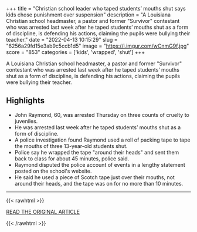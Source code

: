 +++
title = "Christian school leader who taped students’ mouths shut says kids chose punishment over suspension"
description = "A Louisiana Christian school headmaster, a pastor and former \"Survivor\" contestant who was arrested last week after he taped students’ mouths shut as a form of discipline, is defending his actions, claiming the pupils were bullying their teacher."
date = "2022-04-13 10:15:29"
slug = "6256a29fd15e3ab9c5ccb1d5"
image = "https://i.imgur.com/wCnmG9f.jpg"
score = "853"
categories = ['kids', 'wrapped', 'shut']
+++

A Louisiana Christian school headmaster, a pastor and former \"Survivor\" contestant who was arrested last week after he taped students’ mouths shut as a form of discipline, is defending his actions, claiming the pupils were bullying their teacher.

## Highlights

- John Raymond, 60, was arrested Thursday on three counts of cruelty to juveniles.
- He was arrested last week after he taped students’ mouths shut as a form of discipline.
- A police investigation found Raymond used a roll of packing tape to tape the mouths of three 13-year-old students shut.
- Police say he wrapped the tape "around their heads" and sent them back to class for about 45 minutes, police said.
- Raymond disputed the police account of events in a lengthy statement posted on the school's website.
- He said he used a piece of Scotch tape just over their mouths, not around their heads, and the tape was on for no more than 10 minutes.

---

{{< rawhtml >}}
  <p class="article-category">
    <a target="_blank" href="https://www.nbcnews.com/news/us-news/christian-school-leader-taped-students-mouths-shut-says-kids-chose-pun-rcna23995">READ THE ORIGINAL ARTICLE</a>
  </p>
{{< /rawhtml >}}
